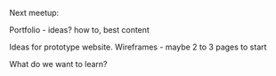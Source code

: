 Next meetup:

Portfolio - ideas? how to, best content

Ideas for prototype website.
Wireframes - maybe 2 to 3 pages to start

What do we want to learn?
